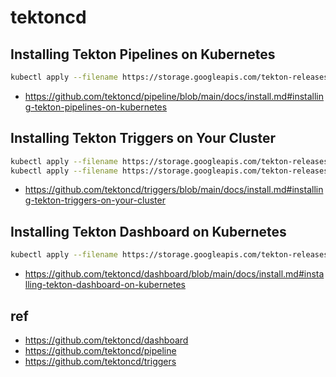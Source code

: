 # tektoncd

## Installing Tekton Pipelines on Kubernetes

```bash
kubectl apply --filename https://storage.googleapis.com/tekton-releases/pipeline/latest/release.yaml
```

- <https://github.com/tektoncd/pipeline/blob/main/docs/install.md#installing-tekton-pipelines-on-kubernetes>

## Installing Tekton Triggers on Your Cluster

```bash
kubectl apply --filename https://storage.googleapis.com/tekton-releases/triggers/latest/release.yaml
kubectl apply --filename https://storage.googleapis.com/tekton-releases/triggers/latest/interceptors.yaml
```

- <https://github.com/tektoncd/triggers/blob/main/docs/install.md#installing-tekton-triggers-on-your-cluster>

## Installing Tekton Dashboard on Kubernetes

```bash
kubectl apply --filename https://storage.googleapis.com/tekton-releases/pipeline/latest/release.yaml
```

- <https://github.com/tektoncd/dashboard/blob/main/docs/install.md#installing-tekton-dashboard-on-kubernetes>

## ref

- <https://github.com/tektoncd/dashboard>
- <https://github.com/tektoncd/pipeline>
- <https://github.com/tektoncd/triggers>
